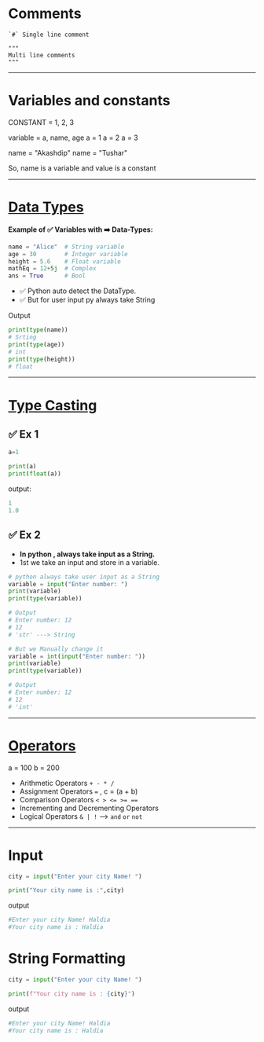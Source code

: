 # Comments
```
`#` Single line comment
```
```
"""
Multi line comments
"""
```

---

# Variables and constants

CONSTANT = 1, 2, 3

variable = a, name, age
a = 1
a = 2
a = 3

name = "Akashdip"
name = "Tushar"

So, name is a variable and value is a constant

---

# [Data Types](https://github.com/akashdip2001/ML-Machine-Learning/blob/main/py/README.md#data-types)

**Example of ✅ Variables with ➡️ Data-Types:**

```python
name = "Alice"  # String variable
age = 30        # Integer variable
height = 5.6    # Float variable
mathEq = 12+5j  # Complex
ans = True      # Bool
```
- ✅ Python auto detect the DataType.
- ✅ But for user input py always take String

Output
```python
print(type(name))
# Srting
print(type(age))
# int
print(type(height))
# float
```

---

# [Type Casting](https://github.com/akashdip2001/ML-Machine-Learning/blob/main/py/README.md#input-output)

## ✅ Ex 1

```python
a=1

print(a)
print(float(a))
```
output:
```go
1
1.0
```

## ✅ Ex 2

- **In python , always take input as a String.**
- 1st we take an input and store in a variable.

```python
# python always take user input as a String
variable = input("Enter number: ")
print(variable)
print(type(variable))

# Output
# Enter number: 12
# 12
# 'str' ---> String
```

```python
# But we Manually change it
variable = int(input("Enter number: "))
print(variable)
print(type(variable))

# Output
# Enter number: 12
# 12
# 'int'
```

---

# [Operators](https://github.com/akashdip2001/ML-Machine-Learning/blob/main/py/README.md#operators)

a = 100
b = 200

- Arithmetic Operators `+ - * /`
- Assignment Operators `=` , c = (a + b)
- Comparison Operators `< > <= >= ==` 
- Incrementing and Decrementing Operators
- Logical Operators `& | !` --> `and` `or` `not`

---

# Input

```python
city = input("Enter your city Name! ")

print("Your city name is :",city)
```
output
```bash
#Enter your city Name! Haldia
#Your city name is : Haldia
```

# String Formatting

```python
city = input("Enter your city Name! ")

print(f"Your city name is : {city}")
```
output
```bash
#Enter your city Name! Haldia
#Your city name is : Haldia
```




